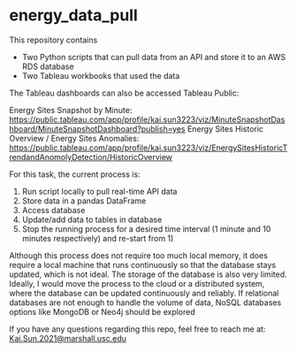 # energy_data_pull
This repository contains 
- Two Python scripts that can pull data from an API and store it to an AWS RDS database
- Two Tableau workbooks that used the data

The Tableau dashboards can also be accessed Tableau Public:

Energy Sites Snapshot by Minute: https://public.tableau.com/app/profile/kai.sun3223/viz/MinuteSnapshotDashboard/MinuteSnapshotDashboard?publish=yes 
Energy Sites Historic Overview / Energy Sites Anomalies: https://public.tableau.com/app/profile/kai.sun3223/viz/EnergySitesHistoricTrendandAnomolyDetection/HistoricOverview

For this task, the current process is: 
1) Run script locally to pull real-time API data
2) Store data in a pandas DataFrame
3) Access database
4) Update/add data to tables in database
5) Stop the running process for a desired time interval (1 minute and 10 minutes respectively) and re-start from 1) 

Although this process does not require too much local memory, it does require a local machine that runs continuously so that the database stays updated, which is not ideal. The storage of the database is also very limited. Ideally, I would move the process to the cloud or a distributed system, where the database can be updated continuously and reliably. If relational databases are not enough to handle the volume of data, NoSQL databases options like MongoDB or Neo4j should be explored 

If you have any questions regarding this repo, feel free to reach me at: Kai.Sun.2021@marshall.usc.edu


